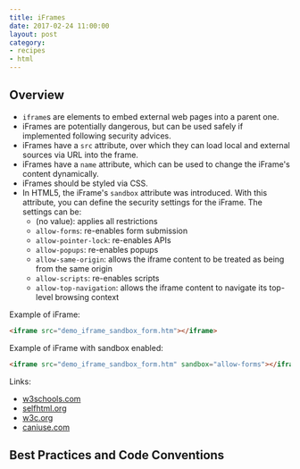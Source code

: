 ```yaml
---
title: iFrames
date: 2017-02-24 11:00:00
layout: post
category:
- recipes
- html
---
```




## Overview

* `iframe`s are elements to embed external web pages into a parent one.
* iFrames are potentially dangerous, but can be used safely if
  implemented following security advices.
* iFrames have a `src` attribute, over which they can load local and external
  sources via URL into the frame.
* iFrames have a `name` attribute, which can be used to change the
  iFrame's content dynamically.
* iFrames should be styled via CSS.
* In HTML5, the iFrame's `sandbox` attribute was introduced. With this attribute,
  you can define the security settings for the iFrame. The settings can be:
  * (no value): applies all restrictions
  * `allow-forms`: re-enables form submission
  * `allow-pointer-lock`: re-enables APIs
  * `allow-popups`: re-enables popups
  * `allow-same-origin`: allows the iframe content to be treated as being
    from the same origin
  * `allow-scripts`: re-enables scripts
  * `allow-top-navigation`: allows the iframe content to navigate its
    top-level browsing context

Example of iFrame:
``` html
<iframe src="demo_iframe_sandbox_form.htm"></iframe>
```

Example of iFrame with sandbox enabled:
``` html
<iframe src="demo_iframe_sandbox_form.htm" sandbox="allow-forms"></iframe>
```

Links:
* [w3schools.com](http://www.w3schools.com/html/html_iframe.asp)
* [selfhtml.org](https://wiki.selfhtml.org/wiki/Iframe#iframe)
* [w3c.org](https://www.w3.org/TR/2011/WD-html5-20110525/the-iframe-element.html)
* [caniuse.com](http://caniuse.com/#search=sandbox)

## Best Practices and Code Conventions